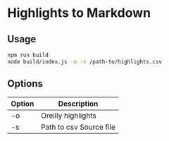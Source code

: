 # Highlights to Markdown

## Usage

```bash
npm run build
node build/index.js -o -s /path-to/highlights.csv
```

## Options

| Option | Description             |
| --- |-------------------------|
| -o | Oreilly highlights      |
| -s | Path to csv Source file |